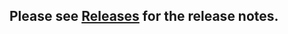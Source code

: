 
## Please see [Releases](https://github.com/SignalK/signalk-server-node/releases) for the release notes.
